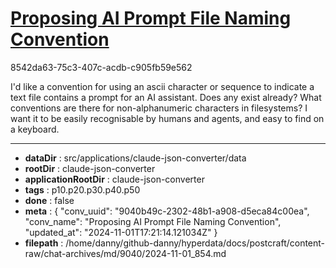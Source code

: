 # [Proposing AI Prompt File Naming Convention](https://claude.ai/chat/9040b49c-2302-48b1-a908-d5eca84c00ea)

8542da63-75c3-407c-acdb-c905fb59e562

I'd like a convention for using an ascii character or sequence to indicate a text file contains a prompt for an AI assistant. Does any exist already? What conventions are there for non-alphanumeric characters in filesystems?  I want it to be easily recognisable by humans and agents, and easy to find on a keyboard.

---

* **dataDir** : src/applications/claude-json-converter/data
* **rootDir** : claude-json-converter
* **applicationRootDir** : claude-json-converter
* **tags** : p10.p20.p30.p40.p50
* **done** : false
* **meta** : {
  "conv_uuid": "9040b49c-2302-48b1-a908-d5eca84c00ea",
  "conv_name": "Proposing AI Prompt File Naming Convention",
  "updated_at": "2024-11-01T17:21:14.121034Z"
}
* **filepath** : /home/danny/github-danny/hyperdata/docs/postcraft/content-raw/chat-archives/md/9040/2024-11-01_854.md